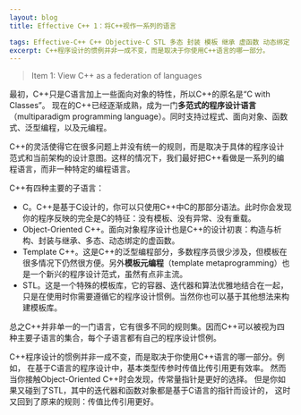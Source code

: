 ```yaml
---
layout: blog
title: Effective C++ 1：将C++视作一系列的语言

tags: Effective-C++ C++ Objective-C STL 多态 封装 模板 继承 虚函数 动态绑定
excerpt: C++程序设计的惯例并非一成不变，而是取决于你使用C++语言的哪一部分。
---
```


> Item 1: View C++ as a federation of languages

最初，C++只是C语言加上一些面向对象的特性，所以C++的原名是“C with Classes”。
现在的C++已经逐渐成熟，成为一门**多范式的程序设计语言**（multiparadigm programming language）。同时支持过程式、面向对象、函数式、泛型编程，以及元编程。

C++的灵活使得它在很多问题上并没有统一的规则，而是取决于具体的程序设计范式和当前架构的设计意图。这样的情况下，我们最好把C++看做是一系列的编程语言，而非一种特定的编程语言。

C++有四种主要的子语言：

* C。C++是基于C设计的，你可以只使用C++中C的那部分语法。此时你会发现你的程序反映的完全是C的特征：没有模板、没有异常、没有重载。
* Object-Oriented C++。面向对象程序设计也是C++的设计初衷：构造与析构、封装与继承、多态、动态绑定的虚函数。
* Template C++。这是C++的泛型编程部分，多数程序员很少涉及，但模板在很多情况下仍然很方便。另外**模板元编程**（template metaprogramming）也是一个新兴的程序设计范式，虽然有点非主流。
* STL。这是一个特殊的模板库，它的容器、迭代器和算法优雅地结合在一起，只是在使用时你需要遵循它的程序设计惯例。当然你也可以基于其他想法来构建模板库。

总之C++并非单一的一门语言，它有很多不同的规则集。因而C++可以被视为四种主要子语言的集合，每个子语言都有自己的程序设计惯例。

C++程序设计的惯例并非一成不变，而是取决于你使用C++语言的哪一部分。例如，
在基于C语言的程序设计中，基本类型传参时传值比传引用更有效率。
然而当你接触Object-Oriented C++时会发现，传常量指针是更好的选择。
但是你如果又碰到了STL，其中的迭代器和函数对象都是基于C语言的指针而设计的，
这时又回到了原来的规则：传值比传引用更好。
